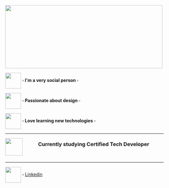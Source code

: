 <img src="https://github.com/Aye-Garcia/Aye_Garcia/blob/main/Hi%20there!%20i'm%20ayelen.png?raw=true" width="500" height="200" align="center">
<br>


<img src="https://cdn-icons-png.flaticon.com/512/2920/2920017.png" width="50" height="50" align="center"> <strong> ▫ I'm a very social person ▫</strong>
<br>

<img src="https://cdn-icons-png.flaticon.com/512/3749/3749872.png" width="50" height="50" align="center"> <strong> ▫ Passionate about design ▫</strong>

<img src="https://cdn-icons.flaticon.com/png/512/3234/premium/3234972.png?token=exp=1638323769~hmac=e158a018b180b7278586dfd0e4cc4ee4" width="50" height="50" align="center"> <strong> ▫ Love learning new technologies ▫</strong>


---

<img src="https://github.com/Aye-Garcia/Aye_Garcia/blob/main/ctd.png?raw=true" width="55" align="left"><h3 align="center">Currently studying Certified Tech Developer</h3><br>


---

<img src="https://cdn-icons-png.flaticon.com/512/174/174857.png" width="50" align="center"> ▫ [Linkedin](https://www.linkedin.com/in/ayelen-garc%C3%ADa-170500219/)

